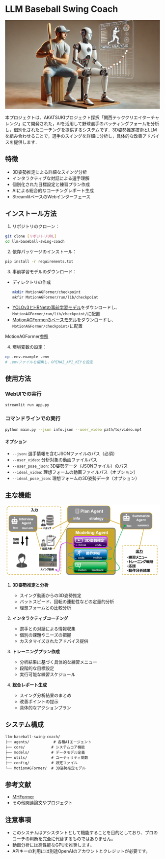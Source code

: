 # LLM Baseball Swing Coach

![](fig/fig.jpg)

本プロジェクトは、AKATSUKIプロジェクト採択「関西テッククリエイターチャレンジ」にて開発された，AIを活用して野球選手のバッティングフォームを分析し，個別化されたコーチングを提供するシステムです．3D姿勢推定技術とLLMを組み合わせることで，選手のスイングを詳細に分析し，具体的な改善アドバイスを提供します．

## 特徴
- 3D姿勢推定による詳細なスイング分析
- インタラクティブな対話による選手理解
- 個別化された目標設定と練習プラン作成
- AIによる総合的なコーチングレポート生成
- StreamlitベースのWebインターフェース

## インストール方法

1. リポジトリのクローン：
```bash
git clone [リポジトリURL]
cd llm-baseball-swing-coach
```

2. 依存パッケージのインストール：
```bash
pip install -r requirements.txt
```

3. 事前学習モデルのダウンロード：
- ディレクトリの作成
   ```bash
   mkdir MotionAGFormer/checkpoint
   mkfir MotionAGFormer/run/lib/checkpoint
   ```
- [YOLOv3とHRNetの事前学習モデル](https://drive.google.com/drive/folders/1_ENAMOsPM7FXmdYRbkwbFHgzQq_B_NQA?usp=sharing)をダウンロードし、`MotionAGFormer/run/lib/checkpoint/`に配置
- [MotionAGFormerのベースモデル](https://drive.google.com/file/d/1Iii5EwsFFm9_9lKBUPfN8bV5LmfkNUMP/view)をダウンロードし、`MotionAGFormer/checkpoint/`に配置

MotionAGFormer[参照](https://github.com/TaatiTeam/MotionAGFormer)

4. 環境変数の設定：
```bash
cp .env.example .env
# .envファイルを編集し、OPENAI_API_KEYを設定
```

## 使用方法

### WebUIでの実行
```bash
streamlit run app.py
```

### コマンドラインでの実行
```bash
python main.py --json info.json --user_video path/to/video.mp4
```

#### オプション
- `--json`: 選手情報を含むJSONファイルのパス（必須）
- `--user_video`: 分析対象の動画ファイルパス
- `--user_pose_json`: 3D姿勢データ（JSONファイル）のパス
- `--ideal_video`: 理想フォームの動画ファイルパス（オプション）
- `--ideal_pose_json`: 理想フォームの3D姿勢データ（オプション）

## 主な機能

![](fig/LLM_sports_trainer-all.png)

1. **3D姿勢推定と分析**
   - スイング動画からの3D姿勢推定
   - バットスピード、回転の連動性などの定量的分析
   - 理想フォームとの比較分析

2. **インタラクティブコーチング**
   - 選手との対話による情報収集
   - 個別の課題やニーズの把握
   - カスタマイズされたアドバイス提供

3. **トレーニングプラン作成**
   - 分析結果に基づく具体的な練習メニュー
   - 段階的な目標設定
   - 実行可能な練習スケジュール

4. **総合レポート生成**
   - スイング分析結果のまとめ
   - 改善ポイントの提示
   - 具体的なアクションプラン

## システム構成
```
llm-baseball-swing-coach/
├── agents/           # 各種AIエージェント
├── core/            # システムコア機能
├── models/          # データモデル定義
├── utils/           # ユーティリティ関数
├── config/          # 設定ファイル
└── MotionAGFormer/  # 3D姿勢推定モデル
```

## 参考文献
- [MHFormer](https://github.com/Vegetebird/MHFormer)
- その他関連論文やプロジェクト

## 注意事項
- このシステムはアシスタントとして機能することを目的としており、プロのコーチの判断を完全に代替するものではありません。
- 動画分析には高性能なGPUを推奨します。
- APIキーの利用には別途OpenAIのアカウントとクレジットが必要です。
